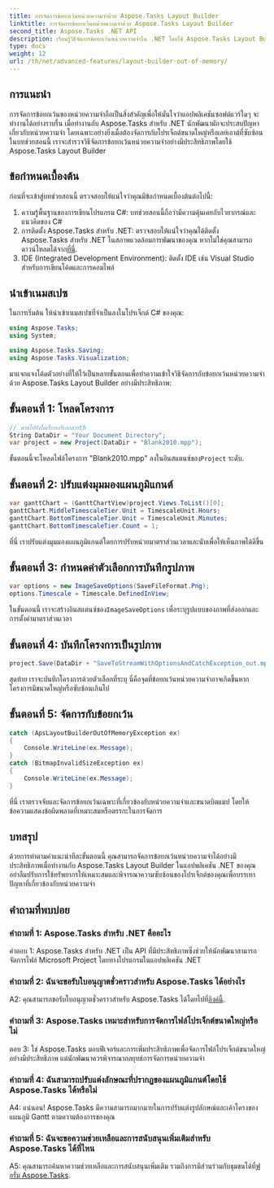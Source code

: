 ```yaml
---
title: การจัดการข้อยกเว้นหน่วยความจำด้วย Aspose.Tasks Layout Builder
linktitle: การจัดการข้อยกเว้นหน่วยความจำด้วย Aspose.Tasks Layout Builder
second_title: Aspose.Tasks .NET API
description: เรียนรู้วิธีจัดการข้อยกเว้นหน่วยความจำใน .NET โดยใช้ Aspose.Tasks Layout Builder อย่างมีประสิทธิภาพ คำแนะนำทีละขั้นตอนพร้อมตัวอย่างโค้ด
type: docs
weight: 12
url: /th/net/advanced-features/layout-builder-out-of-memory/
---
```

## การแนะนำ

การจัดการข้อยกเว้นของหน่วยความจำถือเป็นสิ่งสำคัญเพื่อให้มั่นใจว่าแอปพลิเคชันซอฟต์แวร์ใดๆ จะทำงานได้อย่างราบรื่น เมื่อทำงานกับ Aspose.Tasks สำหรับ .NET นักพัฒนามักจะประสบปัญหาเกี่ยวกับหน่วยความจำ โดยเฉพาะอย่างยิ่งเมื่อต้องจัดการกับโปรเจ็กต์ขนาดใหญ่หรือเลย์เอาต์ที่ซับซ้อน ในบทช่วยสอนนี้ เราจะสำรวจวิธีจัดการข้อยกเว้นหน่วยความจำอย่างมีประสิทธิภาพโดยใช้ Aspose.Tasks Layout Builder

## ข้อกำหนดเบื้องต้น

ก่อนที่จะเข้าสู่บทช่วยสอนนี้ ตรวจสอบให้แน่ใจว่าคุณมีข้อกำหนดเบื้องต้นต่อไปนี้:

1. ความรู้พื้นฐานของการเขียนโปรแกรม C#: บทช่วยสอนนี้ถือว่ามีความคุ้นเคยกับไวยากรณ์และแนวคิดของ C#
2.  การติดตั้ง Aspose.Tasks สำหรับ .NET: ตรวจสอบให้แน่ใจว่าคุณได้ติดตั้ง Aspose.Tasks สำหรับ .NET ในสภาพแวดล้อมการพัฒนาของคุณ หากไม่ใช่คุณสามารถดาวน์โหลดได้จาก[ที่นี่](https://releases.aspose.com/tasks/net/).
3. IDE (Integrated Development Environment): ติดตั้ง IDE เช่น Visual Studio สำหรับการเขียนโค้ดและการคอมไพล์

## นำเข้าเนมสเปซ

ในการเริ่มต้น ให้นำเข้าเนมสเปซที่จำเป็นลงในโปรเจ็กต์ C# ของคุณ:

```csharp
using Aspose.Tasks;
using System;

using Aspose.Tasks.Saving;
using Aspose.Tasks.Visualization;

```

มาแจกแจงโค้ดตัวอย่างที่ให้ไว้เป็นหลายขั้นตอนเพื่อทำความเข้าใจวิธีจัดการกับข้อยกเว้นหน่วยความจำด้วย Aspose.Tasks Layout Builder อย่างมีประสิทธิภาพ:

## ขั้นตอนที่ 1: โหลดโครงการ

```csharp
// พาธไปยังไดเร็กทอรีเอกสารth
String DataDir = "Your Document Directory";
var project = new Project(DataDir + "Blank2010.mpp");
```

 ขั้นตอนนี้จะโหลดไฟล์โครงการ "Blank2010.mpp" ลงในอินสแตนซ์ของ`Project` ระดับ.

## ขั้นตอนที่ 2: ปรับแต่งมุมมองแผนภูมิแกนต์

```csharp
var ganttChart = (GanttChartView)project.Views.ToList()[0];
ganttChart.MiddleTimescaleTier.Unit = TimescaleUnit.Hours;
ganttChart.BottomTimescaleTier.Unit = TimescaleUnit.Minutes;
ganttChart.BottomTimescaleTier.Count = 1;
```

ที่นี่ เราปรับแต่งมุมมองแผนภูมิแกนต์โดยการปรับหน่วยมาตราส่วนเวลาและนับเพื่อให้เห็นภาพได้ดีขึ้น

## ขั้นตอนที่ 3: กำหนดค่าตัวเลือกการบันทึกรูปภาพ

```csharp
var options = new ImageSaveOptions(SaveFileFormat.Png);
options.Timescale = Timescale.DefinedInView;
```

 ในขั้นตอนนี้ เราจะสร้างอินสแตนซ์ของ`ImageSaveOptions` เพื่อระบุรูปแบบของภาพที่ส่งออกและการตั้งค่ามาตราส่วนเวลา

## ขั้นตอนที่ 4: บันทึกโครงการเป็นรูปภาพ

```csharp
project.Save(DataDir + "SaveToStreamWithOptionsAndCatchException_out.mpp", options);
```

สุดท้าย เราจะบันทึกโครงการด้วยตัวเลือกที่ระบุ นี่คือจุดที่ข้อยกเว้นหน่วยความจำอาจเกิดขึ้นหากโครงการมีขนาดใหญ่หรือซับซ้อนเกินไป

## ขั้นตอนที่ 5: จัดการกับข้อยกเว้น

```csharp
catch (ApsLayoutBuilderOutOfMemoryException ex)
{
    Console.WriteLine(ex.Message);
}
catch (BitmapInvalidSizeException ex)
{
    Console.WriteLine(ex.Message);
}
```

ที่นี่ เราตรวจจับและจัดการข้อยกเว้นเฉพาะที่เกี่ยวข้องกับหน่วยความจำและขนาดบิตแมป โดยให้ข้อความแสดงข้อผิดพลาดที่เหมาะสมหรือตรรกะในการจัดการ

## บทสรุป

ด้วยการทำตามคำแนะนำทีละขั้นตอนนี้ คุณสามารถจัดการข้อยกเว้นหน่วยความจำได้อย่างมีประสิทธิภาพเมื่อทำงานกับ Aspose.Tasks Layout Builder ในแอปพลิเคชัน .NET ของคุณ อย่าลืมปรับการใช้ทรัพยากรให้เหมาะสมและพิจารณาความซับซ้อนของโปรเจ็กต์ของคุณเพื่อบรรเทาปัญหาที่เกี่ยวข้องกับหน่วยความจำ

## คำถามที่พบบ่อย

### คำถามที่ 1: Aspose.Tasks สำหรับ .NET คืออะไร

คำตอบ 1: Aspose.Tasks สำหรับ .NET เป็น API ที่มีประสิทธิภาพซึ่งช่วยให้นักพัฒนาสามารถจัดการไฟล์ Microsoft Project โดยทางโปรแกรมในแอปพลิเคชัน .NET

### คำถามที่ 2: ฉันจะขอรับใบอนุญาตชั่วคราวสำหรับ Aspose.Tasks ได้อย่างไร

 A2: คุณสามารถขอรับใบอนุญาตชั่วคราวสำหรับ Aspose.Tasks ได้โดยไปที่[ลิงค์นี้](https://purchase.aspose.com/temporary-license/).

### คำถามที่ 3: Aspose.Tasks เหมาะสำหรับการจัดการไฟล์โปรเจ็กต์ขนาดใหญ่หรือไม่

ตอบ 3: ใช่ Aspose.Tasks มอบฟีเจอร์และการเพิ่มประสิทธิภาพเพื่อจัดการไฟล์โปรเจ็กต์ขนาดใหญ่อย่างมีประสิทธิภาพ แต่นักพัฒนาควรพิจารณากลยุทธ์การจัดการหน่วยความจำ

### คำถามที่ 4: ฉันสามารถปรับแต่งลักษณะที่ปรากฏของแผนภูมิแกนต์โดยใช้ Aspose.Tasks ได้หรือไม่

A4: แน่นอน! Aspose.Tasks มีความสามารถมากมายในการปรับแต่งรูปลักษณ์และเค้าโครงของแผนภูมิ Gantt ตามความต้องการของคุณ

### คำถามที่ 5: ฉันจะขอความช่วยเหลือและการสนับสนุนเพิ่มเติมสำหรับ Aspose.Tasks ได้ที่ไหน

 A5: คุณสามารถค้นหาความช่วยเหลือและการสนับสนุนเพิ่มเติม รวมถึงการมีส่วนร่วมกับชุมชนได้ที่[ฟอรั่ม Aspose.Tasks](https://forum.aspose.com/c/tasks/15).